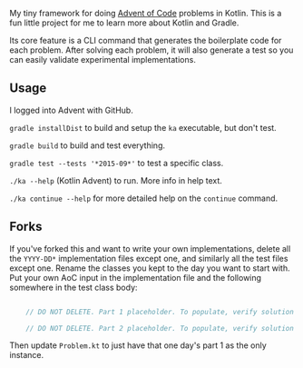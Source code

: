 My tiny framework for doing [Advent of Code](https://adventofcode.com/) problems in Kotlin. This is
a fun little project for me to learn more about Kotlin and Gradle.

Its core feature is a CLI command that generates the boilerplate code for each problem.  After
solving each problem, it will also generate a test so you can easily validate experimental
implementations.

## Usage

I logged into Advent with GitHub.

`gradle installDist` to build and setup the `ka` executable, but don't test.

`gradle build` to build and test everything.

`gradle test --tests '*2015-09*'` to test a specific class.

`./ka --help` (Kotlin Advent) to run. More info in help text.

`./ka continue --help` for more detailed help on the `continue` command.

## Forks

If you've forked this and want to write your own implementations, delete all the `YYYY-DD*`
implementation files except one, and similarly all the test files except one. Rename the classes you
kept to the day you want to start with. Put your own AoC input in the implementation file and the
following somewhere in the test class body:
```kotlin

    // DO NOT DELETE. Part 1 placeholder. To populate, verify solution on AoC then `./ka continue`

    // DO NOT DELETE. Part 2 placeholder. To populate, verify solution on AoC then `./ka continue`

```

Then update `Problem.kt` to just have that one day's part 1 as the only instance.
